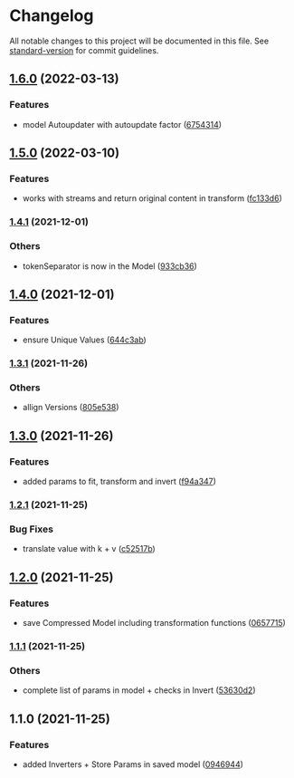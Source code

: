 # Changelog

All notable changes to this project will be documented in this file. See [standard-version](https://github.com/conventional-changelog/standard-version) for commit guidelines.

## [1.6.0](https://bitbucket.org/ttessarolo/json-to-sequence/branches/compare/v1.5.0%0Dv1.6.0) (2022-03-13)


### Features

* model Autoupdater with autoupdate factor ([6754314](https://github.com/ttessarolo/json-to-sequence/commits/6754314b80a2f81507433f820ecb0855914aeccc))

## [1.5.0](https://bitbucket.org/ttessarolo/json-to-sequence/branches/compare/v1.4.1%0Dv1.5.0) (2022-03-10)


### Features

* works with streams and return original content in transform ([fc133d6](https://github.com/ttessarolo/json-to-sequence/commits/fc133d69050b795de4011870b6b6339e90b10855))

### [1.4.1](https://bitbucket.org/ttessarolo/json-to-sequence/branches/compare/v1.4.0%0Dv1.4.1) (2021-12-01)


### Others

* tokenSeparator is now in the Model ([933cb36](https://github.com/ttessarolo/json-to-sequence/commits/933cb361d0c36142367eda3c2722d5da858da409))

## [1.4.0](https://bitbucket.org/ttessarolo/json-to-sequence/branches/compare/v1.3.1%0Dv1.4.0) (2021-12-01)


### Features

* ensure Unique Values ([644c3ab](https://github.com/ttessarolo/json-to-sequence/commits/644c3abdad0dd05ab6872087ff99640393a022cd))

### [1.3.1](https://bitbucket.org/ttessarolo/json-to-sequence/branches/compare/v1.3.0%0Dv1.3.1) (2021-11-26)


### Others

* allign Versions ([805e538](https://github.com/ttessarolo/json-to-sequence/commits/805e538beafd79eeff9c0a5c8ebc0cb3507b6916))

## [1.3.0](https://bitbucket.org/ttessarolo/json-to-sequence/branches/compare/v1.2.1%0Dv1.3.0) (2021-11-26)


### Features

* added params to fit, transform and invert ([f94a347](https://github.com/ttessarolo/json-to-sequence/commits/f94a347e8a8c7972f7b1c828a1927edde08bcf04))

### [1.2.1](https://bitbucket.org/ttessarolo/json-to-sequence/branches/compare/v1.2.0%0Dv1.2.1) (2021-11-25)


### Bug Fixes

* translate value with k + v ([c52517b](https://github.com/ttessarolo/json-to-sequence/commits/c52517b47729237c9f9528f2ea1ea67fac382bf3))

## [1.2.0](https://bitbucket.org/ttessarolo/json-to-sequence/branches/compare/v1.1.1%0Dv1.2.0) (2021-11-25)


### Features

* save Compressed Model including transformation functions ([0657715](https://github.com/ttessarolo/json-to-sequence/commits/0657715d06aab6c1f9e71829bda9be98a2bea6a9))

### [1.1.1](https://bitbucket.org/ttessarolo/json-to-sequence/branches/compare/v1.1.0%0Dv1.1.1) (2021-11-25)


### Others

* complete list of params in model + checks in Invert ([53630d2](https://github.com/ttessarolo/json-to-sequence/commits/53630d23197e8de6c668d3d4f5e60f8d1580c488))

## 1.1.0 (2021-11-25)


### Features

* added Inverters + Store Params in saved model ([0946944](https://github.com/ttessarolo/json-to-sequence/commits/09469449a10a77c8aed9f49f3804cf5dfd75d68b))
